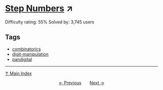 # [Step Numbers](https://projecteuler.net/problem=178) ↗️

Difficulty rating: 55%
Solved by: 3,745 users
## Tags

- [combinatorics](../tags/combinatorics.md)
- [digit-manipulation](../tags/digit-manipulation.md)
- [pandigital](../tags/pandigital.md)



---

[↑ Main Index](../README.md)


<div align=center><a href='177.md'>← Previous</a> &nbsp;&nbsp; &nbsp;&nbsp;  <a href='179.md'>Next →</a></div>
